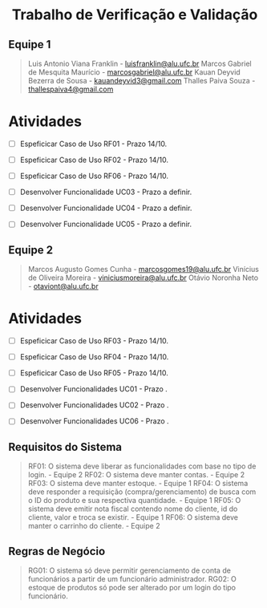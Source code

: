 <h1 align="center">Trabalho de Verificação e Validação</h1>

## Equipe 1
> Luis Antonio Viana Franklin - luisfranklin@alu.ufc.br
> Marcos Gabriel de Mesquita Maurício - marcosgabriel@alu.ufc.br
> Kauan Deyvid Bezerra de Sousa - kauandeyvid3@gmail.com 
> Thalles Paiva Souza - thallespaiva4@gmail.com
# Atividades

- [ ] Espeficicar Caso de Uso RF01 - Prazo 14/10. 
- [ ] Espeficicar Caso de Uso RF02 - Prazo 14/10. 
- [ ] Espeficicar Caso de Uso RF06 - Prazo 14/10. 
- [ ] Desenvolver Funcionalidade UC03 - Prazo a definir. 
- [ ] Desenvolver Funcionalidade UC04 - Prazo a definir. 
- [ ] Desenvolver Funcionalidade UC05 - Prazo a definir. 


## Equipe 2

> Marcos Augusto Gomes Cunha - marcosgomes19@alu.ufc.br
> Vinícius de Oliveira Moreira - viniciusmoreira@alu.ufc.br
> Otávio Noronha Neto - otaviont@alu.ufc.br

# Atividades

- [ ] Espeficicar Caso de Uso RF03 - Prazo 14/10. 
- [ ] Espeficicar Caso de Uso RF04 - Prazo 14/10. 
- [ ] Espeficicar Caso de Uso RF05 - Prazo 14/10. 
- [ ] Desenvolver Funcionalidades UC01 - Prazo . 
- [ ] Desenvolver Funcionalidades UC02 - Prazo . 
- [ ] Desenvolver Funcionalidades UC06 - Prazo .




## Requisitos do Sistema

> RF01: O sistema deve liberar as funcionalidades com base no tipo de login. - Equipe 2
> RF02: O sistema deve manter contas. - Equipe 2
> RF03: O sistema deve manter estoque. - Equipe 1
> RF04: O sistema deve responder a requisição (compra/gerenciamento) de busca com o ID do produto e sua respectiva quantidade. - Equipe 1
> RF05: O sistema deve emitir nota fiscal contendo nome do cliente, id do cliente, valor e troca se existir. - Equipe 1
> RF06: O sistema deve manter o carrinho do cliente. - Equipe 2


## Regras de Negócio

> RG01: O sistema só deve permitir gerenciamento de conta de funcionários a partir de um funcionário administrador.
> RG02: O estoque de produtos só pode ser alterado por um login do tipo funcionário.